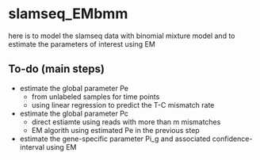 # slamseq_EMbmm

here is to model the slamseq data with binomial mixture model and to estimate the parameters of interest using EM 

## To-do (main steps) 
  - estimate the global parameter Pe
    - from unlabeled samples for time points
    - using linear regression to predict the T-C mismatch rate   
  - estimate the global parameter Pc
    - direct estiamte using reads with more than m mismatches
    - EM algorith using estimated Pe in the previous step
  - estimate the gene-specific parameter Pi_g and associated confidence-interval using EM  
